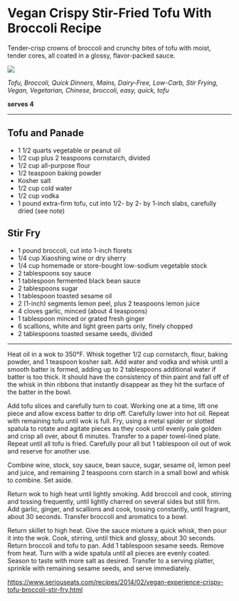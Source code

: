 # Vegan Crispy Stir-Fried Tofu With Broccoli Recipe

Tender-crisp crowns of broccoli and crunchy bites of tofu with moist, tender cores, all coated in a glossy, flavor-packed sauce.

<img src="https://www.seriouseats.com/recipes/images/2015/04/20140205-fried-tofu-vegan-18.jpg" />

*Tofu, Broccoli, Quick Dinners, Mains, Dairy-Free, Low-Carb, Stir Frying, Vegan, Vegetarian, Chinese, broccoli,  easy,  quick,  tofu*

**serves 4**

---

## Tofu and Panade
- 1 1/2 quarts vegetable or peanut oil
- 1/2 cup plus 2 teaspoons cornstarch, divided
- 1/2 cup all-purpose flour
- 1/2 teaspoon baking powder
- Kosher salt
- 1/2 cup cold water
- 1/2 cup vodka
- 1 pound extra-firm tofu, cut into 1/2- by 2- by 1-inch slabs, carefully dried (see note)
## Stir Fry
- 1 pound broccoli, cut into 1-inch florets
- 1/4 cup Xiaoshing wine or dry sherry 
- 1/4 cup homemade or store-bought low-sodium vegetable stock
- 2 tablespoons soy sauce
- 1 tablespoon fermented black bean sauce
- 2 tablespoons sugar
- 1 tablespoon toasted sesame oil
- 2 (1-inch) segments lemon peel, plus 2 teaspoons lemon juice
- 4 cloves garlic, minced (about 4 teaspoons)
- 1 tablespoon minced or grated fresh ginger
- 6 scallions, white and light green parts only, finely chopped
- 2 tablespoons toasted sesame seeds, divided

---

Heat oil in a wok to 350°F. Whisk together 1/2 cup cornstarch, flour, baking powder, and 1 teaspoon kosher salt. Add water and vodka and whisk until a smooth batter is formed, adding up to 2 tablespoons additional water if batter is too thick. It should have the consistency of thin paint and fall off of the whisk in thin ribbons that instantly disappear as they hit the surface of the batter in the bowl.

Add tofu slices and carefully turn to coat. Working one at a time, lift one piece and allow excess batter to drip off. Carefully lower into hot oil. Repeat with remaining tofu until wok is full. Fry, using a metal spider or slotted spatula to rotate and agitate pieces as they cook until evenly pale golden and crisp all over, about 6 minutes. Transfer to a paper towel-lined plate. Repeat until all tofu is fried. Carefully pour all but 1 tablespoon oil out of wok and reserve for another use.

Combine wine, stock, soy sauce, bean sauce, sugar, sesame oil, lemon peel and juice, and remaining 2 teaspoons corn starch in a small bowl and whisk to combine. Set aside.

Return wok to high heat  until lightly smoking. Add broccoli and cook, stirring and tossing frequently, until lightly charred on several sides but still firm. Add garlic, ginger, and scallions and cook, tossing constantly, until fragrant, about 30 seconds. Transfer broccoli and aromatics to a bowl.

Return skillet to high heat. Give the sauce mixture a quick whisk, then pour it into the wok. Cook, stirring, until thick and glossy, about 30 seconds. Return broccoli and tofu to pan. Add 1 tablespoon sesame seeds. Remove from heat. Turn with a wide spatula until all pieces are evenly coated. Season to taste with more salt as desired. Transfer to a serving platter, sprinkle with remaining sesame seeds, and serve immediately.

https://www.seriouseats.com/recipes/2014/02/vegan-experience-crispy-tofu-broccoli-stir-fry.html